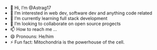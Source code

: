 - 👋 Hi, I’m @Astrag17
- 👀 I’m interested in web dev, software dev and anything code related
- 🌱 I’m currently learning full stack development
- 💞️ I’m looking to collaborate on open source progects
- 📫 How to reach me ... 
- 😄 Pronouns: He/him  
- ⚡ Fun fact: Mitochondria is the powerhouse of the cell.

<!---
Astrag17/Astrag17 is a ✨ special ✨ repository because its `README.md` (this file) appears on your GitHub profile.
You can click the Preview link to take a look at your changes.
--->
